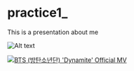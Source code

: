 # practice1_

This is a presentation about me

![Alt text](https://pbs.twimg.com/media/ECFYB-oXYAEx2pX.jpg:large)

[![BTS (방탄소년단) 'Dynamite' Official MV](https://img.youtube.com/vi/gdZLi9oWNZg/0.jpg)](https://youtu.be/gdZLi9oWNZg?si=C3qEVKbO_WySqsZC)



